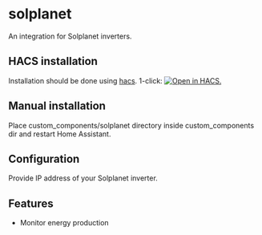 # solplanet

An integration for Solplanet inverters.

## HACS installation

Installation should be done using [hacs](https://hacs.xyz/).
1-click: [![Open in HACS.](https://my.home-assistant.io/badges/hacs_repository.svg)](https://my.home-assistant.io/redirect/hacs_repository/?owner=zbigniewmotyka&repository=solplanet&category=integration)

## Manual installation

Place custom_components/solplanet directory inside custom_components dir and restart Home Assistant.

## Configuration

Provide IP address of your Solplanet inverter.

## Features

- Monitor energy production
